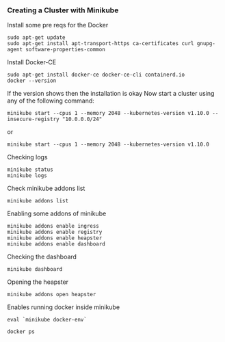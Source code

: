 ### Creating a Cluster with Minikube
Install some pre reqs for the Docker
```
sudo apt-get update
sudo apt-get install apt-transport-https ca-certificates curl gnupg-agent software-properties-common
```
Install Docker-CE
```
sudo apt-get install docker-ce docker-ce-cli containerd.io
docker --version
```
If the version shows then the installation is okay
Now start a cluster using any of the following command:
```
minikube start --cpus 1 --memory 2048 --kubernetes-version v1.10.0 --insecure-registry "10.0.0.0/24"
```
or
```
minikube start --cpus 1 --memory 2048 --kubernetes-version v1.10.0
```
Checking logs
```
minikube status
minikube logs
```
Check minikube addons list
```
minikube addons list
```
Enabling some addons of minikube
```
minikube addons enable ingress
minikube addons enable registry
minikube addons enable heapster
minikube addons enable dashboard
```
Checking the dashboard
```
minikube dashboard
```
Opening the heapster
```
minikube addons open heapster
```
Enables running docker inside minikube
```
eval `minikube docker-env`
```
```
docker ps
```
